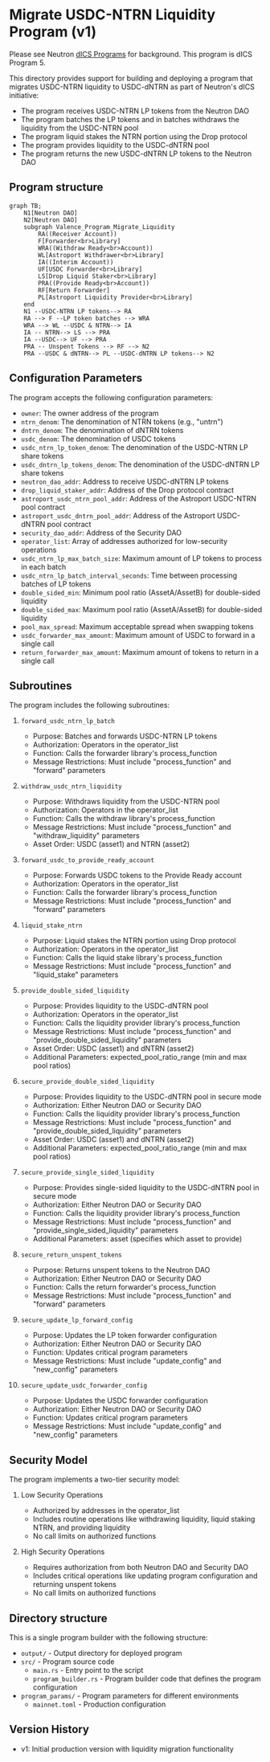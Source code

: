 # Migrate USDC-NTRN Liquidity Program (v1)

Please see Neutron [dICS Programs](../../Neutron_dICS_Programs.md) for background. This program is dICS Program 5.

This directory provides support for building and deploying a program that migrates USDC-NTRN liquidity to USDC-dNTRN as part of Neutron's dICS initiative:
- The program receives USDC-NTRN LP tokens from the Neutron DAO
- The program batches the LP tokens and in batches withdraws the liquidity from the USDC-NTRN pool
- The program liquid stakes the NTRN portion using the Drop protocol
- The program provides liquidity to the USDC-dNTRN pool
- The program returns the new USDC-dNTRN LP tokens to the Neutron DAO

## Program structure
```mermaid
graph TB;
    N1[Neutron DAO]
    N2[Neutron DAO]
    subgraph Valence_Program_Migrate_Liquidity
        RA((Receiver Account))
        F[Forwarder<br>Library]
        WRA((Withdraw Ready<br>Account))
        WL[Astroport Withdrawer<br>Library]
        IA((Interim Account))
        UF[USDC Forwarder<br>Library]
        LS[Drop Liquid Staker<br>Library]
        PRA((Provide Ready<br>Account))
        RF[Return Forwarder]
        PL[Astroport Liquidity Provider<br>Library]
    end
    N1 --USDC-NTRN LP tokens--> RA
    RA --> F --LP token batches --> WRA
    WRA --> WL --USDC & NTRN--> IA
    IA -- NTRN--> LS --> PRA
    IA --USDC--> UF --> PRA
    PRA -- Unspent Tokens --> RF --> N2
    PRA --USDC & dNTRN--> PL --USDC-dNTRN LP tokens--> N2
```

## Configuration Parameters

The program accepts the following configuration parameters:

- `owner`: The owner address of the program
- `ntrn_denom`: The denomination of NTRN tokens (e.g., "untrn")
- `dntrn_denom`: The denomination of dNTRN tokens
- `usdc_denom`: The denomination of USDC tokens
- `usdc_ntrn_lp_token_denom`: The denomination of the USDC-NTRN LP share tokens
- `usdc_dntrn_lp_tokens_denom`: The denomination of the USDC-dNTRN LP share tokens
- `neutron_dao_addr`: Address to receive USDC-dNTRN LP tokens
- `drop_liquid_staker_addr`: Address of the Drop protocol contract
- `astroport_usdc_ntrn_pool_addr`: Address of the Astroport USDC-NTRN pool contract
- `astroport_usdc_dntrn_pool_addr`: Address of the Astroport USDC-dNTRN pool contract
- `security_dao_addr`: Address of the Security DAO
- `operator_list`: Array of addresses authorized for low-security operations
- `usdc_ntrn_lp_max_batch_size`: Maximum amount of LP tokens to process in each batch
- `usdc_ntrn_lp_batch_interval_seconds`: Time between processing batches of LP tokens
- `double_sided_min`: Minimum pool ratio (AssetA/AssetB) for double-sided liquidity
- `double_sided_max`: Maximum pool ratio (AssetA/AssetB) for double-sided liquidity
- `pool_max_spread`: Maximum acceptable spread when swapping tokens
- `usdc_forwarder_max_amount`: Maximum amount of USDC to forward in a single call
- `return_forwarder_max_amount`: Maximum amount of tokens to return in a single call

## Subroutines

The program includes the following subroutines:

1. `forward_usdc_ntrn_lp_batch`
   - Purpose: Batches and forwards USDC-NTRN LP tokens
   - Authorization: Operators in the operator_list
   - Function: Calls the forwarder library's process_function
   - Message Restrictions: Must include "process_function" and "forward" parameters

2. `withdraw_usdc_ntrn_liquidity`
   - Purpose: Withdraws liquidity from the USDC-NTRN pool
   - Authorization: Operators in the operator_list
   - Function: Calls the withdraw library's process_function
   - Message Restrictions: Must include "process_function" and "withdraw_liquidity" parameters
   - Asset Order: USDC (asset1) and NTRN (asset2)

3. `forward_usdc_to_provide_ready_account`
   - Purpose: Forwards USDC tokens to the Provide Ready account
   - Authorization: Operators in the operator_list
   - Function: Calls the forwarder library's process_function
   - Message Restrictions: Must include "process_function" and "forward" parameters

4. `liquid_stake_ntrn`
   - Purpose: Liquid stakes the NTRN portion using Drop protocol
   - Authorization: Operators in the operator_list
   - Function: Calls the liquid stake library's process_function
   - Message Restrictions: Must include "process_function" and "liquid_stake" parameters

5. `provide_double_sided_liquidity`
   - Purpose: Provides liquidity to the USDC-dNTRN pool
   - Authorization: Operators in the operator_list
   - Function: Calls the liquidity provider library's process_function
   - Message Restrictions: Must include "process_function" and "provide_double_sided_liquidity" parameters
   - Asset Order: USDC (asset1) and dNTRN (asset2)
   - Additional Parameters: expected_pool_ratio_range (min and max pool ratios)

6. `secure_provide_double_sided_liquidity`
   - Purpose: Provides liquidity to the USDC-dNTRN pool in secure mode
   - Authorization: Either Neutron DAO or Security DAO
   - Function: Calls the liquidity provider library's process_function
   - Message Restrictions: Must include "process_function" and "provide_double_sided_liquidity" parameters
   - Asset Order: USDC (asset1) and dNTRN (asset2)
   - Additional Parameters: expected_pool_ratio_range (min and max pool ratios)

7. `secure_provide_single_sided_liquidity`
   - Purpose: Provides single-sided liquidity to the USDC-dNTRN pool in secure mode
   - Authorization: Either Neutron DAO or Security DAO
   - Function: Calls the liquidity provider library's process_function
   - Message Restrictions: Must include "process_function" and "provide_single_sided_liquidity" parameters
   - Additional Parameters: asset (specifies which asset to provide)

8. `secure_return_unspent_tokens`
   - Purpose: Returns unspent tokens to the Neutron DAO
   - Authorization: Either Neutron DAO or Security DAO
   - Function: Calls the return forwarder's process_function
   - Message Restrictions: Must include "process_function" and "forward" parameters

9. `secure_update_lp_forward_config`
   - Purpose: Updates the LP token forwarder configuration
   - Authorization: Either Neutron DAO or Security DAO
   - Function: Updates critical program parameters
   - Message Restrictions: Must include "update_config" and "new_config" parameters

10. `secure_update_usdc_forwarder_config`
    - Purpose: Updates the USDC forwarder configuration
    - Authorization: Either Neutron DAO or Security DAO
    - Function: Updates critical program parameters
    - Message Restrictions: Must include "update_config" and "new_config" parameters

## Security Model

The program implements a two-tier security model:

1. Low Security Operations
   - Authorized by addresses in the operator_list
   - Includes routine operations like withdrawing liquidity, liquid staking NTRN, and providing liquidity
   - No call limits on authorized functions

2. High Security Operations
   - Requires authorization from both Neutron DAO and Security DAO
   - Includes critical operations like updating program configuration and returning unspent tokens
   - No call limits on authorized functions

## Directory structure

This is a single program builder with the following structure:

- `output/` - Output directory for deployed program
- `src/` - Program source code
    - `main.rs` - Entry point to the script
    - `program_builder.rs` - Program builder code that defines the program configuration
- `program_params/` - Program parameters for different environments
    - `mainnet.toml` - Production configuration

## Version History

- v1: Initial production version with liquidity migration functionality
